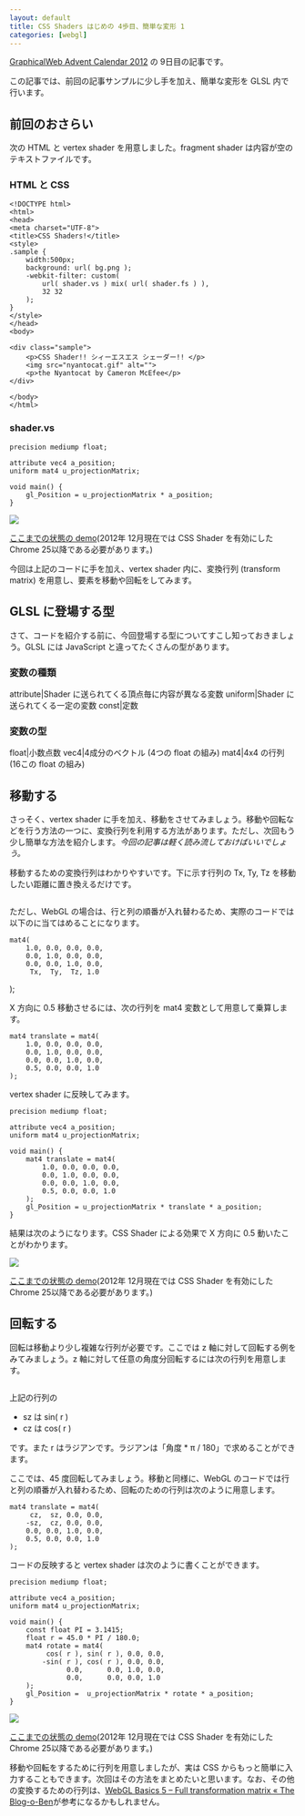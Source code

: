 ```yaml
---
layout: default
title: CSS Shaders はじめの 4歩目、簡単な変形 1
categories: [webgl]
---
```


[GraphicalWeb Advent Calendar 2012](http://www.adventar.org/calendars/10) の 9日目の記事です。

この記事では、前回の記事サンプルに少し手を加え、簡単な変形を GLSL 内で行います。

## 前回のおさらい

次の HTML と vertex shader を用意しました。fragment shader は内容が空のテキストファイルです。

### HTML と CSS

	<!DOCTYPE html>
	<html>
	<head>
	<meta charset="UTF-8">
	<title>CSS Shaders!</title>
	<style>
	.sample {
		width:500px;
		background: url( bg.png );
		-webkit-filter: custom(
			url( shader.vs ) mix( url( shader.fs ) ),
			32 32
		);
	}
	</style>
	</head>
	<body>

	<div class="sample">
		<p>CSS Shader!! シィーエスエス シェーダー!! </p>
		<img src="nyantocat.gif" alt="">
		<p>the Nyantocat by Cameron McEfee</p>
	</div>

	</body>
	</html>

### shader.vs

	precision mediump float;

	attribute vec4 a_position;
	uniform mat4 u_projectionMatrix;

	void main() {
	    gl_Position = u_projectionMatrix * a_position;
	}

![](http://yomotsu.net/blog/assets/2012-12-09-cssshaders4/1.png)

[ここまでの状態の demo](http://yomotsu.net/blog/assets/2012-12-09-cssshaders4/1.html)(2012年 12月現在では CSS Shader を有効にした Chrome 25以降である必要があります。)

今回は上記のコードに手を加え、vertex shader 内に、変換行列 (transform matrix) を用意し、要素を移動や回転をしてみます。

## GLSL に登場する型

さて、コードを紹介する前に、今回登場する型についてすこし知っておきましょう。GLSL には JavaScript と違ってたくさんの型があります。

### 変数の種類

attribute|Shader に送られてくる頂点毎に内容が異なる変数
uniform|Shader に送られてくる一定の変数
const|定数

### 変数の型

float|小数点数
vec4|4成分のベクトル (4つの float の組み)
mat4|4x4 の行列 (16この float の組み)

## 移動する

さっそく、vertex shader に手を加え、移動をさせてみましょう。移動や回転などを行う方法の一つに、変換行列を利用する方法があります。ただし、次回もう少し簡単な方法を紹介します。*今回の記事は軽く読み流しておけばいいでしょう。*

移動するための変換行列はわかりやすいです。下に示す行列の Tx, Ty, Tz を移動したい距離に置き換えるだけです。

<math>
<matrix>
<matrixrow>
<cn>1</cn><cn>0</cn><cn>0</cn><cn>Tx</cn>
</matrixrow>
<matrixrow>
<cn>0</cn><cn>1</cn><cn>0</cn><cn>Ty</cn>
</matrixrow>
<matrixrow>
<cn>0</cn><cn>0</cn><cn>1</cn><cn>Tz</cn>
</matrixrow>
<matrixrow>
<cn>0</cn><cn>0</cn><cn>0</cn><cn>1</cn>
</matrixrow>
</matrix>
</math>

ただし、WebGL の場合は、行と列の順番が入れ替わるため、実際のコードでは以下のに当てはめることになります。

	mat4(
	    1.0, 0.0, 0.0, 0.0,
	    0.0, 1.0, 0.0, 0.0,
	    0.0, 0.0, 1.0, 0.0,
	     Tx,  Ty,  Tz, 1.0
);

X 方向に 0.5 移動させるには、次の行列を mat4 変数として用意して乗算します。

	mat4 translate = mat4(
	    1.0, 0.0, 0.0, 0.0,
	    0.0, 1.0, 0.0, 0.0,
	    0.0, 0.0, 1.0, 0.0,
	    0.5, 0.0, 0.0, 1.0
	);

vertex shader に反映してみます。

	precision mediump float;

	attribute vec4 a_position;
	uniform mat4 u_projectionMatrix;

	void main() {
	    mat4 translate = mat4(
	        1.0, 0.0, 0.0, 0.0,
	        0.0, 1.0, 0.0, 0.0,
	        0.0, 0.0, 1.0, 0.0,
	        0.5, 0.0, 0.0, 1.0
	    );
	    gl_Position = u_projectionMatrix * translate * a_position;
	}

結果は次のようになります。CSS Shader による効果で X 方向に 0.5 動いたことがわかります。

![](http://yomotsu.net/blog/assets/2012-12-09-cssshaders4/2.png)

[ここまでの状態の demo](http://yomotsu.net/blog/assets/2012-12-09-cssshaders4/2.html)(2012年 12月現在では CSS Shader を有効にした Chrome 25以降である必要があります。)

## 回転する

回転は移動より少し複雑な行列が必要です。ここでは z 軸に対して回転する例をみてみましょう。z 軸に対して任意の角度分回転するには次の行列を用意します。

<math>
<matrix>
<matrixrow>
<cn>cz</cn><cn>-sz</cn><cn>0</cn><cn>0</cn>
</matrixrow>
<matrixrow>
<cn>sz</cn><cn>cz</cn><cn>0</cn><cn>0</cn>
</matrixrow>
<matrixrow>
<cn>0</cn><cn>0</cn><cn>1</cn><cn>0</cn>
</matrixrow>
<matrixrow>
<cn>0</cn><cn>0</cn><cn>0</cn><cn>1</cn>
</matrixrow>
</matrix>
</math>

上記の行列の

* sz は sin( r )
* cz は cos( r )

です。また r はラジアンです。ラジアンは「角度 * π / 180」で求めることができます。

ここでは、45 度回転してみましょう。移動と同様に、WebGL のコードでは行と列の順番が入れ替わるため、回転のための行列は次のように用意します。

	mat4 translate = mat4(
	     cz,  sz, 0.0, 0.0,
	    -sz,  cz, 0.0, 0.0,
	    0.0, 0.0, 1.0, 0.0,
	    0.5, 0.0, 0.0, 1.0
	);

コードの反映すると vertex shader は次のように書くことができます。

	precision mediump float;

	attribute vec4 a_position;
	uniform mat4 u_projectionMatrix;

	void main() {
	    const float PI = 3.1415;
	    float r = 45.0 * PI / 180.0;
	    mat4 rotate = mat4(
	         cos( r ), sin( r ), 0.0, 0.0,
	        -sin( r ), cos( r ), 0.0, 0.0,
	              0.0,      0.0, 1.0, 0.0,
	              0.0,      0.0, 0.0, 1.0
	    );
	    gl_Position =  u_projectionMatrix * rotate * a_position;
	}

![](http://yomotsu.net/blog/assets/2012-12-09-cssshaders4/3.png)

[ここまでの状態の demo](http://yomotsu.net/blog/assets/2012-12-09-cssshaders4/3.html)(2012年 12月現在では CSS Shader を有効にした Chrome 25以降である必要があります。)

移動や回転をするために行列を用意しましたが、実は CSS からもっと簡単に入力することもできます。次回はその方法をまとめたいと思います。なお、その他の変換するための行列は、[WebGL Basics 5 &#8211; Full transformation matrix &laquo; The Blog-o-Ben](http://blogoben.wordpress.com/2011/06/05/webgl-basics-5-full-transformation-matrix/)が参考になるかもしれません。